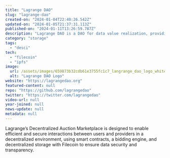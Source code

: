 ```yaml
---
title: "Lagrange DAO"
slug: "lagrange-dao"
created-on: "2024-01-04T22:40:26.542Z"
updated-on: "2024-01-05T21:37:31.113Z"
published-on: "2024-01-11T13:26:59.787Z"
description: "Lagrange DAO is a DAO for data value realization, providing data sharing and analytic spaces for decentralized science."
category: "storage"
tags:
  - "desci"
tech:
  - "filecoin"
  - "ipfs"
image:
  url: /assets/images/659873b32cdb61e3755fc1c7_langrange_dao_logo_white.png
  alt: "Lagrange DAO Logo"
website: "https://lagrangedao.org"
featured-content: null
repo: "https://github.com/lagrangedao"
twitter: "https://twitter.com/lagrangedao"
video-url: null
year-joined: null
news-update: null
metadata: null
---
```


Lagrange’s Decentralized Auction Marketplace is designed to enable efficient and secure interactions between users and providers in a decentralized environment, using smart contracts, a bidding engine, and decentralized storage with Filecoin to ensure data security and transparency.
